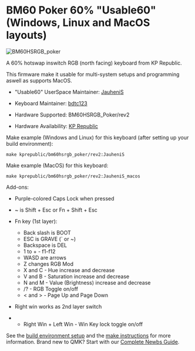 # BM60 Poker 60% "Usable60" (Windows, Linux and MacOS layouts)

![BM60HSRGB_poker](https://i.imgur.com/OzxCrGb.png)

A 60% hotswap inswitch RGB (north facing) keyboard from KP Republic.

This firmware make it usable for multi-system setups and programming aswell as supports MacOS.

* "Usable60" UserSpace Maintainer: [JauheniS](https://github.com/JauheniS)

* Keyboard Maintainer: [bdtc123](https://github.com/bdtc123)
* Hardware Supported: BM60HSRGB_Poker/rev2
* Hardware Availability: [KP Republic](https://kprepublic.com/products/bm60-rgb-poker-60-gh60-hot-swap-custom-mechanical-keyboard-pcb-program-qmk-underglow-type-c)

Make example (Windows and Linux) for this keyboard (after setting up your build environment):

    make kprepublic/bm60hsrgb_poker/rev2:JauheniS

Make example (MacOS) for this keyboard:

    make kprepublic/bm60hsrgb_poker/rev2:JauheniS_macos

Add-ons:

* Purple-colored Caps Lock when pressed
* ~ is Shift + Esc or Fn + Shift + Esc
* Fn key (1st layer):
    * Back slash is BOOT
    * ESC is GRAVE (` or ~)
    * Backspace is DEL
    * 1 to + - f1-f12
    * WASD are arrows
    * Z changes RGB Mod
    * X and C - Hue increase and decrease
    * V and B - Saturation increase and decrease
    * N and M - Value (Brightness) increase and decrease
    * /? - RGB Toggle on/off
    * < and > - Page Up and Page Down

* Right win works as 2nd layer switch

* *    Right Win + Left Win - Win Key lock toggle on/off

See the [build environment setup](https://docs.qmk.fm/#/getting_started_build_tools) and the [make instructions](https://docs.qmk.fm/#/getting_started_make_guide) for more information. Brand new to QMK? Start with our [Complete Newbs Guide](https://docs.qmk.fm/#/newbs).
